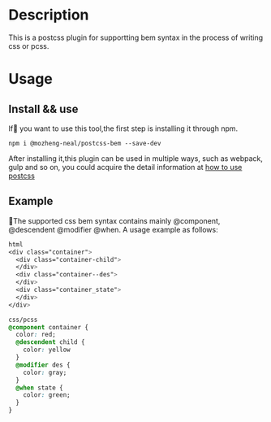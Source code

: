 # Description  
This is a postcss plugin for supportting bem syntax in the process of writing css or pcss. 

# Usage  
## Install && use
If you want to use this tool,the first step is installing it through npm.
```
npm i @mozheng-neal/postcss-bem --save-dev
```  
After installing it,this plugin can be used in multiple ways, such as webpack, gulp and so on, you could acquire the detail information at [how to use postcss](https://github.com/postcss/postcss)
## Example
The supported css bem syntax contains mainly @component, @descendent @modifier @when. A usage example as follows:  
```css  
html
<div class="container">
  <div class="container-child">
  </div>
  <div class="container--des">
  </div>
  <div class="container_state">
  </div>
</div>  

css/pcss
@component container {
  color: red;
  @descendent child {
    color: yellow
  }
  @modifier des {
    color: gray;
  }
  @when state {
    color: green;
  }
}
```  

